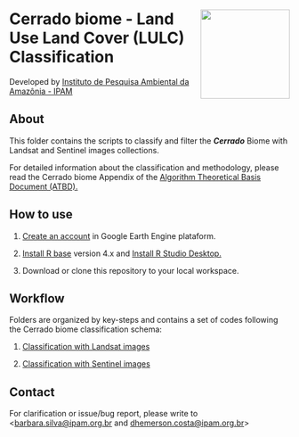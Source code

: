 <div>
    <img src='https://github.com/mapbiomas-brazil/cerrado/blob/mapbiomas60/2-general-map/www/ipam_logo.jpg?raw=true' height='auto' width='160' align='right'>
    <h1>Cerrado biome - Land Use Land Cover (LULC) Classification </h1>
</div>

Developed by [Instituto de Pesquisa Ambiental da Amazônia - IPAM](https://ipam.org.br/)<br>

## About
This folder contains the scripts to classify and filter the ***Cerrado*** Biome with Landsat and Sentinel images collections.

For detailed information about the classification and methodology, please read the Cerrado biome Appendix of the [Algorithm Theoretical Basis Document (ATBD).](https://mapbiomas.org/download-dos-atbds)

## How to use
1. [Create an account](https://signup.earthengine.google.com/) in Google Earth Engine plataform.

2. [Install R base](https://cran.r-project.org/bin/) version 4.x and [Install R Studio Desktop.](https://www.rstudio.com/products/rstudio/download/)

3. Download or clone this repository to your local workspace.

## Workflow
Folders are organized by key-steps and contains a set of codes following the Cerrado biome classification schema:

1. [Classification with Landsat images](https://github.com/mapbiomas-brazil/cerrado/tree/mapbiomas90/1-general-map)

2. [Classification with Sentinel images](https://github.com/mapbiomas-brazil/cerrado/tree/mapbiomas90/2-rocky-outcrop)


## Contact
For clarification or issue/bug report, please write to <barbara.silva@ipam.org.br and dhemerson.costa@ipam.org.br>
